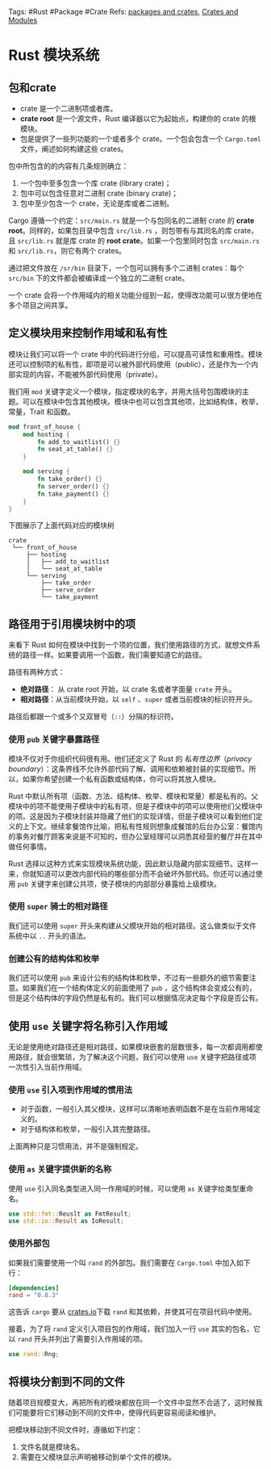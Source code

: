 Tags: #Rust #Package #Crate
Refs: [packages and crates](https://rustwiki.org/zh-CN/book/ch07-01-packages-and-crates.html), [Crates and Modules](https://www.cs.brandeis.edu/~cs146a/rust/doc-02-21-2015/book/crates-and-modules.html)

# Rust 模块系统

## 包和crate

- crate 是一个二进制项或者库。
- **crate root** 是一个源文件，Rust 编译器以它为起始点，构建你的 crate 的根模块。
- 包是提供了一些列功能的一个或者多个 crate。一个包会包含一个 `Cargo.toml` 文件，阐述如何构建这些 crates。

包中所包含的的内容有几条规则确立：

1. 一个包中至多包含一个库 crate (library crate)；
2. 包中可以包含任意对二进制 crate (binary crate)；
3. 包中至少包含一个 crate，无论是库或者二进制。

Cargo 遵循一个约定：`src/main.rs` 就是一个与包同名的二进制 crate 的 **crate root**。同样的，如果包目录中包含 `src/lib.rs` ，则包带有与其同名的库 crate，且 `src/lib.rs` 就是库 crate 的 **root crate**。如果一个包里同时包含 `src/main.rs` 和 `src/lib.rs`，则它有两个 crates。

通过把文件放在 `/sr/bin` 目录下，一个包可以拥有多个二进制 crates：每个 `src/bin` 下的文件都会被编译成一个独立的二进制 crate。

一个 crate 会将一个作用域内的相关功能分组到一起，使得改功能可以很方便地在多个项目之间共享。

## 定义模块用来控制作用域和私有性

模块让我们可以将一个 crate 中的代码进行分组，可以提高可读性和重用性。模块还可以控制项的私有性，即项是可以被外部代码使用（public），还是作为一个内部实现的内容，不能被外部代码使用（private）。

我们用 `mod` 关键字定义一个模块，指定模块的名字，并用大括号包围模块的主题。可以在模块中包含其他模块。模块中也可以包含其他项，比如结构体，枚举，常量，Trait 和函数。

```Rust
mod front_of_house {
	mod hosting {
		fn add_to_waitlist() {}
		fn seat_at_table() {}
	}

	mod serving {
		fn take_order() {}
		fn server_order() {}
		fn take_payment() {}
	}
}
```

下图展示了上面代码对应的模块树

```
crate
 └── front_of_house
     ├── hosting
     │   ├── add_to_waitlist
     │   └── seat_at_table
     └── serving
         ├── take_order
         ├── serve_order
         └── take_payment
```

## 路径用于引用模块树中的项

来看下 Rust 如何在模块中找到一个项的位置，我们使用路径的方式，就想文件系统的路径一样。如果要调用一个函数，我们需要知道它的路径。

路径有两种方式：

- **绝对路径**： 从 crate root 开始，以 crate 名或者字面量 `crate` 开头。
- **相对路径**：从当前模块开始，以 `self` 、`super` 或者当前模块的标识符开头。

路径后都跟一个或多个又双冒号（`::`）分隔的标识符。

### 使用 `pub` 关键字暴露路径

模块不仅对于你组织代码很有用。他们还定义了 Rust 的 _私有性边界_（_privacy boundary_）：这条界线不允许外部代码了解、调用和依赖被封装的实现细节。所以，如果你希望创建一个私有函数或结构体，你可以将其放入模块。

Rust 中默认所有项（函数、方法、结构体、枚举、模块和常量）都是私有的。父模块中的项不能使用子模块中的私有项，但是子模块中的项可以使用他们父模块中的项。这是因为子模块封装并隐藏了他们的实现详情，但是子模块可以看到他们定义的上下文。继续拿餐馆作比喻，把私有性规则想象成餐馆的后台办公室：餐馆内的事务对餐厅顾客来说是不可知的，但办公室经理可以洞悉其经营的餐厅并在其中做任何事情。

Rust 选择以这种方式来实现模块系统功能，因此默认隐藏内部实现细节。这样一来，你就知道可以更改内部代码的哪些部分而不会破坏外部代码。你还可以通过使用 `pub` 关键字来创建公共项，使子模块的内部部分暴露给上级模块。

### 使用 `super` 骑士的相对路径

我们还可以使用 `super` 开头来构建从父模块开始的相对路径。这么做类似于文件系统中以 `..` 开头的语法。

### 创建公有的结构体和枚举

我们还可以使用 `pub` 来设计公有的结构体和枚举，不过有一些额外的细节需要注意。如果我们在一个结构体定义的前面使用了 `pub` ，这个结构体会变成公有的，但是这个结构体的字段仍然是私有的。我们可以根据情况决定每个字段是否公有。


## 使用 `use` 关键字将名称引入作用域

无论是使用绝对路径还是相对路径，如果模块嵌套的层数很多，每一次都调用都使用路径，就会很繁琐，为了解决这个问题，我们可以使用 `use` 关键字把路径或项一次性引入当前作用域。

### 使用 `use` 引入项到作用域的惯用法

- 对于函数，一般引入其父模块，这样可以清晰地表明函数不是在当前作用域定义的。
- 对于结构体和枚举，一般引入其完整路径。

上面两种只是习惯用法，并不是强制规定。

### 使用 `as` 关键字提供新的名称

使用 `use` 引入同名类型进入同一作用域的时候，可以使用 `as` 关键字给类型重命名。

```Rust
use std::fmt::Reuslt as FmtResult;
use std::io::Result as IoResult;
```

### 使用外部包

如果我们需要使用一个叫 `rand` 的外部包。我们需要在 `Cargo.toml` 中加入如下行：

```toml
[dependencies]
rand = "0.8.3"
```

这告诉 `cargo` 要从 [crates.io](https://crates.io/)下载 `rand` 和其依赖，并使其可在项目代码中使用。

接着，为了将 `rand` 定义引入项目包的作用域，我们加入一行 `use` 其实的包名，它以 `rand` 开头并列出了需要引入作用域的项。

```Rust
use rand::Rng;
```


## 将模块分割到不同的文件

随着项目规模变大，再把所有的模块都放在同一个文件中显然不合适了，这时候我们可能要将它们移动到不同的文件中，使得代码更容易阅读和维护。

把模块移动到不同文件时，遵循如下约定：

1. 文件名就是模块名。
2. 需要在父模块显示声明被移动到单个文件的模块。

